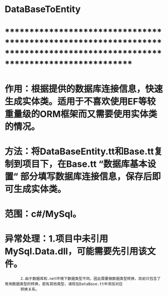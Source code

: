 # DataBaseToEntity
#  **************************************************************************************************************************
# 作用：根据提供的数据库连接信息，快速生成实体类。适用于不喜欢使用EF等较重量级的ORM框架而又需要使用实体类的情况。
# 方法：将DataBaseEntity.tt和Base.tt复制到项目下，在Base.tt “数据库基本设置” 部分填写数据库连接信息，保存后即可生成实体类。
# 范围：c#/MySql。
# 异常处理：1.项目中未引用MySql.Data.dll，可能需要先引用该文件。
           2.由于数据库和.net环境下数据类型不同，因此需要做数据类型转换，目前只包含了常用数据类型的转换，若有其他类型，请现在DataBase.tt中添加对应
           转换关系。
